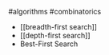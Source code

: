
#algorithms #combinatorics 
- [[breadth-first search]]
- [[depth-first search]]
- Best-First Search
